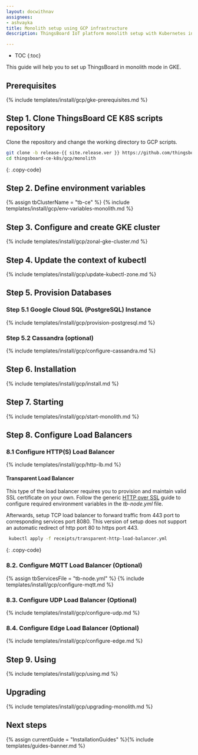 ```yaml
---
layout: docwithnav
assignees:
- ashvayka
title: Monolith setup using GCP infrastructure
description: ThingsBoard IoT platform monolith setup with Kubernetes in GKE

---
```


* TOC
{:toc}

This guide will help you to set up ThingsBoard in monolith mode in GKE. 

## Prerequisites

{% include templates/install/gcp/gke-prerequisites.md %}

## Step 1. Clone ThingsBoard CE K8S scripts repository

Clone the repository and change the working directory to GCP scripts.

```bash
git clone -b release-{{ site.release.ver }} https://github.com/thingsboard/thingsboard-сe-k8s.git
cd thingsboard-сe-k8s/gcp/monolith
```
{: .copy-code}

## Step 2. Define environment variables

{% assign tbClusterName = "tb-ce" %}
{% include templates/install/gcp/env-variables-monolith.md %}

## Step 3. Configure and create GKE cluster

{% include templates/install/gcp/zonal-gke-cluster.md %}

## Step 4. Update the context of kubectl

{% include templates/install/gcp/update-kubectl-zone.md %}

## Step 5. Provision Databases

### Step 5.1 Google Cloud SQL (PostgreSQL) Instance

{% include templates/install/gcp/provision-postgresql.md %}

### Step 5.2 Cassandra (optional)

{% include templates/install/gcp/configure-cassandra.md %}

## Step 6. Installation

{% include templates/install/gcp/install.md %}

## Step 7. Starting

{% include templates/install/gcp/start-monolith.md %}

## Step 8. Configure Load Balancers

### 8.1 Configure HTTP(S) Load Balancer

{% include templates/install/gcp/http-lb.md %}

#### Transparent Load Balancer

This type of the load balancer requires you to provision and maintain valid SSL certificate on your own.
Follow the generic [HTTP over SSL](/docs/{{docsPrefix}}user-guide/ssl/http-over-ssl/#ssl-configuration-using-pem-certificates-file) guide
to configure required environment variables in the *tb-node.yml* file.

Afterwards, setup TCP load balancer to forward traffic from 443 port to corresponding services port 8080.
This version of setup does not support an automatic redirect of http port 80 to https port 443.

```bash
 kubectl apply -f receipts/transparent-http-load-balancer.yml
```
{: .copy-code}
 
### 8.2. Configure MQTT Load Balancer (Optional)

{% assign tbServicesFile = "tb-node.yml" %}
{% include templates/install/gcp/configure-mqtt.md %}

### 8.3. Configure UDP Load Balancer (Optional)

{% include templates/install/gcp/configure-udp.md %}

### 8.4. Configure Edge Load Balancer (Optional)

{% include templates/install/gcp/configure-edge.md %}

## Step 9. Using

{% include templates/install/gcp/using.md %}

## Upgrading

{% include templates/install/gcp/upgrading-monolith.md %}

## Next steps

{% assign currentGuide = "InstallationGuides" %}{% include templates/guides-banner.md %}
